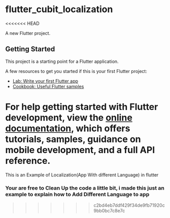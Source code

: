 # flutter_cubit_localization
<<<<<<< HEAD

A new Flutter project.

## Getting Started

This project is a starting point for a Flutter application.

A few resources to get you started if this is your first Flutter project:

- [Lab: Write your first Flutter app](https://docs.flutter.dev/get-started/codelab)
- [Cookbook: Useful Flutter samples](https://docs.flutter.dev/cookbook)

For help getting started with Flutter development, view the
[online documentation](https://docs.flutter.dev/), which offers tutorials,
samples, guidance on mobile development, and a full API reference.
=======
This is an Example of Localization(App With different Language) in flutter

### Your are free to Clean Up the code a little bit, i made this just an example to explain how to Add Different Language to app
>>>>>>> c2bd4eb7ddf429f34de9fb71920c9bb0bc7c8e7c
